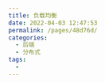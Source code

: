 ```yaml
---
title: 负载均衡
date: 2022-04-03 12:47:53
permalink: /pages/48d76d/
categories:
  - 后端
  - 分布式
tags:
  - 
---
```

